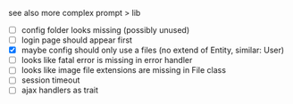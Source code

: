 
see also more complex prompt > lib

- [ ] config folder looks missing (possibly unused)
- [ ] login page should appear first
- [x] maybe config should only use a files (no extend of Entity, similar: User)
- [ ] looks like fatal error is missing in error handler
- [ ] looks like image file extensions are missing in File class
- [ ] session timeout
- [ ] ajax handlers as trait
